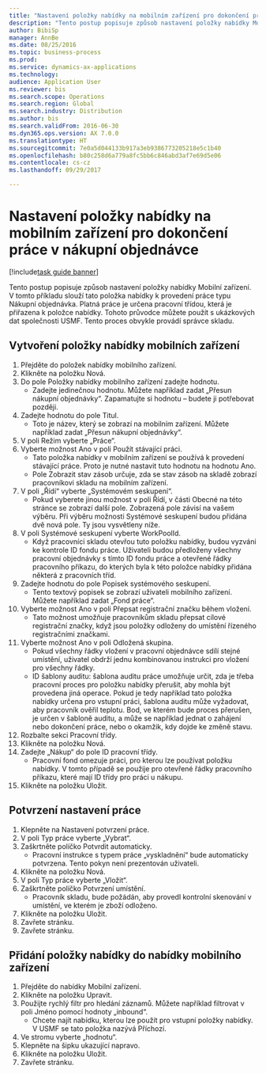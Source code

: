 ```yaml
--- 
title: "Nastavení položky nabídky na mobilním zařízení pro dokončení práce v nákupní objednávce"
description: "Tento postup popisuje způsob nastavení položky nabídky Mobilní zařízení."
author: BibiSp
manager: AnnBe
ms.date: 08/25/2016
ms.topic: business-process
ms.prod: 
ms.service: dynamics-ax-applications
ms.technology: 
audience: Application User
ms.reviewer: bis
ms.search.scope: Operations
ms.search.region: Global
ms.search.industry: Distribution
ms.author: bis
ms.search.validFrom: 2016-06-30
ms.dyn365.ops.version: AX 7.0.0
ms.translationtype: HT
ms.sourcegitcommit: 7e0a5d044133b917a3eb9386773205218e5c1b40
ms.openlocfilehash: b80c258d6a779a8fc5bb6c846abd3af7e69d5e06
ms.contentlocale: cs-cz
ms.lasthandoff: 09/29/2017

---
```

# <a name="set-up-a-mobile-device-menu-item-for-completing-work-in-a-purchase-order"></a>Nastavení položky nabídky na mobilním zařízení pro dokončení práce v nákupní objednávce

[!include[task guide banner](../../includes/task-guide-banner.md)]

Tento postup popisuje způsob nastavení položky nabídky Mobilní zařízení. V tomto příkladu slouží tato položka nabídky k provedení práce typu Nákupní objednávka. Platná práce je určena pracovní třídou, která je přiřazena k položce nabídky. Tohoto průvodce můžete použít s ukázkových dat společnosti USMF. Tento proces obvykle provádí správce skladu.


## <a name="create-a-mobile-device-menu-item"></a>Vytvoření položky nabídky mobilních zařízení
1. Přejděte do položek nabídky mobilního zařízení.
2. Klikněte na položku Nová.
3. Do pole Položky nabídky mobilního zařízení zadejte hodnotu.
    * Zadejte jedinečnou hodnotu. Můžete například zadat „Přesun nákupní objednávky“. Zapamatujte si hodnotu – budete ji potřebovat později.  
4. Zadejte hodnotu do pole Titul.
    * Toto je název, který se zobrazí na mobilním zařízení. Můžete například zadat „Přesun nákupní objednávky“.  
5. V poli Režim vyberte „Práce“.
6. Vyberte možnost Ano v poli Použít stávající práci.
    * Tato položka nabídky v mobilním zařízení se používá k provedení stávající práce. Proto je nutné nastavit tuto hodnotu na hodnotu Ano.  
    * Pole Zobrazit stav zásob určuje, zda se stav zásob na skladě zobrazí pracovníkovi skladu na mobilním zařízení.  
7. V poli „Řídí“ vyberte „Systémovém seskupení“.
    * Pokud vyberete jinou možnost v poli Řídí, v části Obecné na této stránce se zobrazí další pole. Zobrazená pole závisí na vašem výběru. Při výběru možnosti Systémové seskupení budou přidána dvě nová pole. Ty jsou vysvětleny níže.  
8. V poli Systémové seskupení vyberte WorkPoolId.
    * Když pracovníci skladu otevřou tuto položku nabídky, budou vyzváni ke kontrole ID fondu práce. Uživateli budou předloženy všechny pracovní objednávky s tímto ID fondu práce a otevřené řádky pracovního příkazu, do kterých byla k této položce nabídky přidána některá z pracovních tříd.  
9. Zadejte hodnotu do pole Popisek systémového seskupení.
    * Tento textový popisek se zobrazí uživateli mobilního zařízení. Můžete například zadat „Fond práce“.  
10. Vyberte možnost Ano v poli Přepsat registrační značku během vložení.
    * Tato možnost umožňuje pracovníkům skladu přepsat cílové registrační značky, když jsou položky odloženy do umístění řízeného registračními značkami.  
11. Vyberte možnost Ano v poli Odložená skupina.
    * Pokud všechny řádky vložení v pracovní objednávce sdílí stejné umístění, uživatel obdrží jednu kombinovanou instrukci pro vložení pro všechny řádky.  
    * ID šablony auditu: šablona auditu práce umožňuje určit, zda je třeba pracovní proces pro položku nabídky přerušit, aby mohla být provedena jiná operace. Pokud je tedy například tato položka nabídky určena pro vstupní práci, šablona auditu může vyžadovat, aby pracovník ověřil teplotu. Bod, ve kterém bude proces přerušen, je určen v šabloně auditu, a může se například jednat o zahájení nebo dokončení práce, nebo o okamžik, kdy dojde ke změně stavu.  
12. Rozbalte sekci Pracovní třídy.
13. Klikněte na položku Nová.
14. Zadejte „Nákup“ do pole ID pracovní třídy.
    * Pracovní fond omezuje práci, pro kterou lze používat položku nabídky. V tomto případě se použije pro otevřené řádky pracovního příkazu, které mají ID třídy pro práci u nákupu.  
15. Klikněte na položku Uložit.

## <a name="set-up-work-confirmation"></a>Potvrzení nastavení práce
1. Klepněte na Nastavení potvrzení práce.
2. V poli Typ práce vyberte „Vybrat“.
3. Zaškrtněte políčko Potvrdit automaticky.
    * Pracovní instrukce s typem práce „vyskladnění“ bude automaticky potvrzena. Tento pokyn není prezentován uživateli.  
4. Klikněte na položku Nová.
5. V poli Typ práce vyberte „Vložit“.
6. Zaškrtněte políčko Potvrzení umístění.
    * Pracovník skladu, bude požádán, aby provedl kontrolní skenování v umístění, ve kterém je zboží odloženo.  
7. Klikněte na položku Uložit.
8. Zavřete stránku.
9. Zavřete stránku.

## <a name="add-the-menu-item-to-a-mobile-device-menu"></a>Přidání položky nabídky do nabídky mobilního zařízení
1. Přejděte do nabídky Mobilní zařízení.
2. Klikněte na položku Upravit.
3. Použijte rychlý filtr pro hledání záznamů. Můžete například filtrovat v poli Jméno pomocí hodnoty „inbound“.
    * Chcete najít nabídku, kterou lze použít pro vstupní položky nabídky. V USMF se tato položka nazývá Příchozí.  
4. Ve stromu vyberte „hodnotu“.
5. Klepněte na šipku ukazující napravo.
6. Klikněte na položku Uložit.
7. Zavřete stránku.


